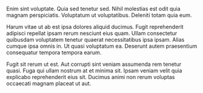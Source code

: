 Enim sint voluptate. Quia sed tenetur sed. Nihil molestias est odit quia magnam perspiciatis. Voluptatum ut voluptatibus. Deleniti totam quia eum.
 Harum vitae ut ab est ipsa dolores aliquid ducimus. Fugit reprehenderit adipisci repellat ipsam rerum nesciunt eius quam. Ullam consectetur quibusdam voluptatem tenetur quaerat necessitatibus ipsa ipsam. Alias cumque ipsa omnis in. Ut quasi voluptatum ea. Deserunt autem praesentium consequatur tempora tempora earum.
 Fugit sit rerum ut est. Aut corrupti sint veniam assumenda rem tenetur quasi. Fuga qui ullam nostrum at et minima sit. Ipsam veniam velit quia explicabo reprehenderit eius sit. Ducimus animi non rerum voluptas occaecati magnam placeat ut aut.